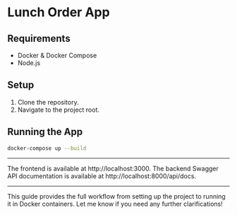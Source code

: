 # Lunch Order App

## Requirements

- Docker & Docker Compose
- Node.js

## Setup

1. Clone the repository.
2. Navigate to the project root.


## Running the App

```bash
docker-compose up --build
```

---

The frontend is available at http://localhost:3000.
The backend Swagger API documentation is available at http://localhost:8000/api/docs.

---

This guide provides the full workflow from setting up the project to running it in Docker containers. Let me know if you need any further clarifications!
